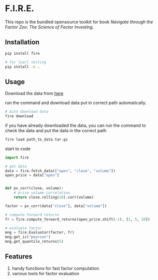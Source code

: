 # F.I.R.E.

This repo is the bundled opensource toolkit for book _Navigate through the Factor Zoo: The Science of Factor Investing_.

## Installation

```bash
pip install fire

# for loacl testing
pip install -e .
```

## Usage

Download the data from [here](https://github.com/auderson/FactorInvestmentResearchEngine/releases/download/marketdata/AStockData.tar.gz)

run the command and download data put in correct path automatically.

```bash
# Auto download data
fire download
```
if you have already downloaded the data, you can run the command to check the data and put the data in the correct path 
```bash
fire load path_to_data.tar.gz
```


start to code

```python
import fire

# get data
data = fire.fetch_data(["open", "close", "volume"])
open_price = data["open"]


def pv_corr(close, volume):
    # price volume correlation
    return close.rolling(20).corr(volume)

factor = pv_corr(data["close"], data["volume"])

# compute forward returns
fr = fire.compute_forward_returns(open_price.shift(-1), [1, 5, 10])

# evaluate factor
mng = fire.Evaluator(factor, fr)
mng.get_ic("pearson")
mng.get_quantile_returns(5)

```

## Features

1. handy functions for fast factor computation
2. various tools for factor evaluation


